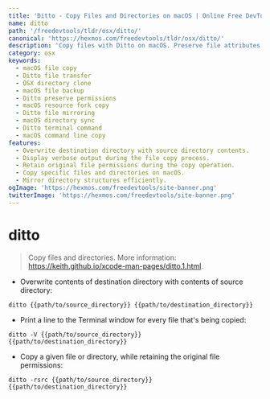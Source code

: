 ```yaml
---
title: 'Ditto - Copy Files and Directories on macOS | Online Free DevTools by Hexmos'
name: ditto
path: '/freedevtools/tldr/osx/ditto/'
canonical: 'https://hexmos.com/freedevtools/tldr/osx/ditto/'
description: 'Copy files with Ditto on macOS. Preserve file attributes and directory structure when duplicating data. Free online tool, no registration required.'
category: osx
keywords:
  - macOS file copy
  - Ditto file transfer
  - OSX directory clone
  - macOS file backup
  - Ditto preserve permissions
  - macOS resource fork copy
  - Ditto file mirroring
  - macOS directory sync
  - Ditto terminal command
  - macOS command line copy
features:
  - Overwrite destination directory with source directory contents.
  - Display verbose output during the file copy process.
  - Retain original file permissions during the copy operation.
  - Copy specific files and directories on macOS.
  - Mirror directory structures efficiently.
ogImage: 'https://hexmos.com/freedevtools/site-banner.png'
twitterImage: 'https://hexmos.com/freedevtools/site-banner.png'
---
```


# ditto

> Copy files and directories.
> More information: <https://keith.github.io/xcode-man-pages/ditto.1.html>.

- Overwrite contents of destination directory with contents of source directory:

`ditto {{path/to/source_directory}} {{path/to/destination_directory}}`

- Print a line to the Terminal window for every file that's being copied:

`ditto -V {{path/to/source_directory}} {{path/to/destination_directory}}`

- Copy a given file or directory, while retaining the original file permissions:

`ditto -rsrc {{path/to/source_directory}} {{path/to/destination_directory}}`
